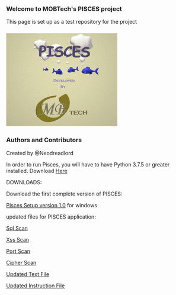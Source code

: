 ### Welcome to MOBTech's PISCES project
This page is set up as a test repository for the project

### ![image](images/splash.gif)

### Authors and Contributors
Created by @Neodreadlord

In order to run Pisces, you will have to have Python 3.7.5 or greater installed.
Download [Here](https://www.python.org/downloads/release/python-375/)

DOWNLOADS:

Download the first complete version of PISCES:

[Pisces Setup version 1.0](https://github.com/Neodreadlord/pisces/raw/master/Setup.exe)  for windows



updated files for PISCES application:

[Sql Scan](sqli_scan.py)

[Xss Scan](xss_scan.py)

[Port Scan](port_scan.py)

[Cipher Scan](cipher_scan.py)

[Updated Text File](updated.txt)

[Updated Instruction File](instructions.txt)


